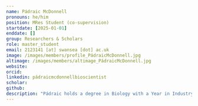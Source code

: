 ```yaml
---
name: Pádraic McDonnell
pronouns: he/him
position: MRes Student (co-supervision)
startdate: [2025-01-01]
enddate: []
group: Researchers & Scholars
role: master_student
email: 2123141 [at] swansea [dot] ac.uk
image: /images/members/profile_PádraicMcDonnell.jpg
altimage: /images/members/altimage_PádraicMcDonnell.jpg
website:
orcid: 
linkedin: pádraicmcdonnellbioscientist
scholar:
github: 
description: "Pádraic holds a degree in Biology with a Year in Industry BSc (Hons) from Swansea University. During his research placement year, spent within Swansea University’s Algal Research Group, he assisted aquacultural natural products research on the bulk cultivation of a marine invertebrate and its endosymbiont algae. Here, he developed a strong interest in the use of molecular and biotechnological tools for species identification and biological diversity characterisation. For his MRes project, he employs molecular and bioinformatic approaches to study the diversity of Haemosporidian parasites in Bornean domesticated chickens and wild birds. His work is supervised by [Dr Tamsyn Uren Webster](https://www.swansea.ac.uk/staff/t.m.urenwebster/) and Dr Konstans Wells."
---
```

